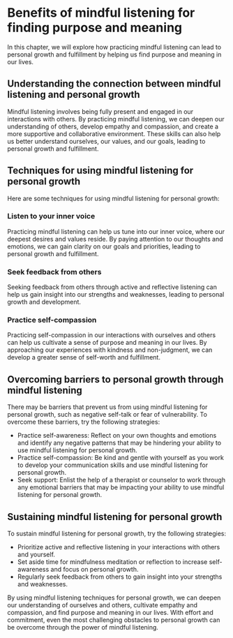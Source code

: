 Benefits of mindful listening for finding purpose and meaning
=========================================================================================================

In this chapter, we will explore how practicing mindful listening can lead to personal growth and fulfillment by helping us find purpose and meaning in our lives.

Understanding the connection between mindful listening and personal growth
--------------------------------------------------------------------------

Mindful listening involves being fully present and engaged in our interactions with others. By practicing mindful listening, we can deepen our understanding of others, develop empathy and compassion, and create a more supportive and collaborative environment. These skills can also help us better understand ourselves, our values, and our goals, leading to personal growth and fulfillment.

Techniques for using mindful listening for personal growth
----------------------------------------------------------

Here are some techniques for using mindful listening for personal growth:

### Listen to your inner voice

Practicing mindful listening can help us tune into our inner voice, where our deepest desires and values reside. By paying attention to our thoughts and emotions, we can gain clarity on our goals and priorities, leading to personal growth and fulfillment.

### Seek feedback from others

Seeking feedback from others through active and reflective listening can help us gain insight into our strengths and weaknesses, leading to personal growth and development.

### Practice self-compassion

Practicing self-compassion in our interactions with ourselves and others can help us cultivate a sense of purpose and meaning in our lives. By approaching our experiences with kindness and non-judgment, we can develop a greater sense of self-worth and fulfillment.

Overcoming barriers to personal growth through mindful listening
----------------------------------------------------------------

There may be barriers that prevent us from using mindful listening for personal growth, such as negative self-talk or fear of vulnerability. To overcome these barriers, try the following strategies:

* Practice self-awareness: Reflect on your own thoughts and emotions and identify any negative patterns that may be hindering your ability to use mindful listening for personal growth.
* Practice self-compassion: Be kind and gentle with yourself as you work to develop your communication skills and use mindful listening for personal growth.
* Seek support: Enlist the help of a therapist or counselor to work through any emotional barriers that may be impacting your ability to use mindful listening for personal growth.

Sustaining mindful listening for personal growth
------------------------------------------------

To sustain mindful listening for personal growth, try the following strategies:

* Prioritize active and reflective listening in your interactions with others and yourself.
* Set aside time for mindfulness meditation or reflection to increase self-awareness and focus on personal growth.
* Regularly seek feedback from others to gain insight into your strengths and weaknesses.

By using mindful listening techniques for personal growth, we can deepen our understanding of ourselves and others, cultivate empathy and compassion, and find purpose and meaning in our lives. With effort and commitment, even the most challenging obstacles to personal growth can be overcome through the power of mindful listening.

